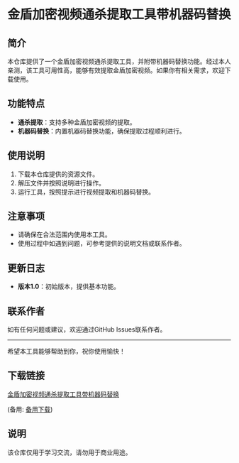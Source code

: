 # 金盾加密视频通杀提取工具带机器码替换

## 简介
本仓库提供了一个金盾加密视频通杀提取工具，并附带机器码替换功能。经过本人亲测，该工具可用性高，能够有效提取金盾加密视频。如果你有相关需求，欢迎下载使用。

## 功能特点
- **通杀提取**：支持多种金盾加密视频的提取。
- **机器码替换**：内置机器码替换功能，确保提取过程顺利进行。

## 使用说明
1. 下载本仓库提供的资源文件。
2. 解压文件并按照说明进行操作。
3. 运行工具，按照提示进行视频提取和机器码替换。

## 注意事项
- 请确保在合法范围内使用本工具。
- 使用过程中如遇到问题，可参考提供的说明文档或联系作者。

## 更新日志
- **版本1.0**：初始版本，提供基本功能。

## 联系作者
如有任何问题或建议，欢迎通过GitHub Issues联系作者。

---

希望本工具能够帮助到你，祝你使用愉快！

## 下载链接
[金盾加密视频通杀提取工具带机器码替换](https://pan.quark.cn/s/bf9db67045d9) 

(备用: [备用下载](https://pan.baidu.com/s/1DntiXlVlhiDL-0uP1wxAWg?pwd=1234))

## 说明

该仓库仅用于学习交流，请勿用于商业用途。
